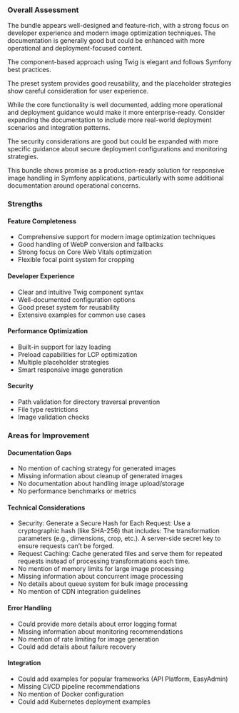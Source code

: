 ### Overall Assessment

The bundle appears well-designed and feature-rich, with a strong focus on developer experience and modern image optimization techniques. The documentation is generally good but could be enhanced with more operational and deployment-focused content.

The component-based approach using Twig is elegant and follows Symfony best practices.

The preset system provides good reusability, and the placeholder strategies show careful consideration for user experience.

While the core functionality is well documented, adding more operational and deployment guidance would make it more enterprise-ready. Consider expanding the documentation to include more real-world deployment scenarios and integration patterns.

The security considerations are good but could be expanded with more specific guidance about secure deployment configurations and monitoring strategies.

This bundle shows promise as a production-ready solution for responsive image handling in Symfony applications, particularly with some additional documentation around operational concerns.

### Strengths

#### Feature Completeness

- Comprehensive support for modern image optimization techniques
- Good handling of WebP conversion and fallbacks
- Strong focus on Core Web Vitals optimization
- Flexible focal point system for cropping

#### Developer Experience

- Clear and intuitive Twig component syntax
- Well-documented configuration options
- Good preset system for reusability
- Extensive examples for common use cases

#### Performance Optimization

- Built-in support for lazy loading
- Preload capabilities for LCP optimization
- Multiple placeholder strategies
- Smart responsive image generation

#### Security

- Path validation for directory traversal prevention
- File type restrictions
- Image validation checks

### Areas for Improvement

#### Documentation Gaps

- No mention of caching strategy for generated images
- Missing information about cleanup of generated images
- No documentation about handling image upload/storage
- No performance benchmarks or metrics

#### Technical Considerations

- Security: Generate a Secure Hash for Each Request: Use a cryptographic hash (like SHA-256) that includes: The transformation parameters (e.g., dimensions, crop, etc.). A server-side secret key to ensure requests can’t be forged.
- Request Caching: Cache generated files and serve them for repeated requests instead of processing transformations each time.
- No mention of memory limits for large image processing
- Missing information about concurrent image processing
- No details about queue system for bulk image processing
- No mention of CDN integration guidelines

#### Error Handling

- Could provide more details about error logging format
- Missing information about monitoring recommendations
- No mention of rate limiting for image generation
- Could add details about failure recovery

#### Integration

- Could add examples for popular frameworks (API Platform, EasyAdmin)
- Missing CI/CD pipeline recommendations
- No mention of Docker configuration
- Could add Kubernetes deployment examples
